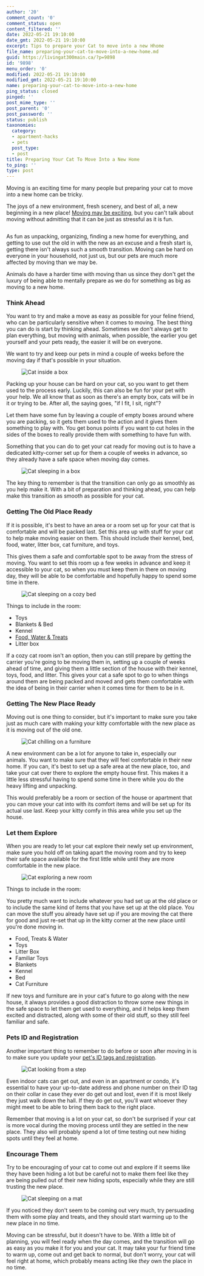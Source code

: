 ```yaml
---
author: '20'
comment_count: '0'
comment_status: open
content_filtered: ''
date: 2022-05-21 19:10:00
date_gmt: 2022-05-21 19:10:00
excerpt: Tips to prepare your Cat to move into a new Hhome
file_name: preparing-your-cat-to-move-into-a-new-home.md
guid: https://livingat300main.ca/?p=9898
id: '9898'
menu_order: '0'
modified: 2022-05-21 19:10:00
modified_gmt: 2022-05-21 19:10:00
name: preparing-your-cat-to-move-into-a-new-home
ping_status: closed
pinged: ''
post_mime_type: ''
post_parent: '0'
post_password: ''
status: publish
taxonomies:
  category:
  - apartment-hacks
  - pets
  post_type:
  - post
title: Preparing Your Cat To Move Into a New Home
to_ping: ''
type: post
---
```

<!-- wp:paragraph -->
<p>Moving is an exciting time for many people but preparing your cat to move into a new home can be tricky. </p>
<!-- /wp:paragraph -->

<!-- wp:paragraph -->
<p>The joys of a new environment, fresh scenery, and best of all, a new beginning in a new place! <a href="https://livingat300main.ca/finding-the-one-choosing-an-apartment-in-winnipeg/" target="_blank" rel="noreferrer noopener">Moving may be exciting</a>, but you can't talk about moving without admitting that it can be just as stressful as it is fun.</p>
<!-- /wp:paragraph -->

<!-- wp:image {"id":9900,"sizeSlug":"large","linkDestination":"none"} -->
<figure class="wp-block-image size-large"><img src="https://livingat300main.ca/wp-content/uploads/2022/05/pexels-helena-lopes-7980485-1-1024x682.jpg" alt="" class="wp-image-9900"/></figure>
<!-- /wp:image -->

<!-- wp:paragraph -->
<p> As fun as unpacking, organizing, finding a new home for everything, and getting to use out the old in with the new as an excuse and a fresh start is, getting there isn't always such a smooth transition. Moving can be hard on everyone in your household, not just us, but our pets are much more affected by moving than we may be. </p>
<!-- /wp:paragraph -->

<!-- wp:paragraph -->
<p>Animals do have a harder time with moving than us since they don't get the luxury of being able to mentally prepare as we do for something as big as moving to a new home.</p>
<!-- /wp:paragraph -->

<!-- wp:heading {"level":3} -->
<h3>Think Ahead</h3>
<!-- /wp:heading -->

<!-- wp:paragraph -->
<p>You want to try and make a move as easy as possible for your feline friend, who can be particularly sensitive when it comes to moving. The best thing you can do is start by thinking ahead. Sometimes we don't always get to plan everything, but moving with animals, when possible, the earlier you get yourself and your pets ready, the easier it will be on everyone.</p>
<!-- /wp:paragraph -->

<!-- wp:paragraph -->
<p>We want to try and keep our pets in mind a couple of weeks before the moving day if that's possible in your situation. </p>
<!-- /wp:paragraph -->

<!-- wp:image {"id":9901,"sizeSlug":"full","linkDestination":"none"} -->
<figure class="wp-block-image size-full"><img src="https://livingat300main.ca/wp-content/uploads/2022/05/pexels-arina-krasnikova-7725637.jpg" alt="Cat inside a box" class="wp-image-9901"/></figure>
<!-- /wp:image -->

<!-- wp:paragraph -->
<p>Packing up your house can be hard on your cat, so you want to get them used to the process early. Luckily, this can also be fun for your pet with your help. We all know that as soon as there's an empty box, cats will be in it or trying to be. After all, the saying goes, "if I fit, I sit, right"? </p>
<!-- /wp:paragraph -->

<!-- wp:paragraph -->
<p>Let them have some fun by leaving a couple of empty boxes around where you are packing, so it gets them used to the action and it gives them something to play with. You get bonus points if you want to cut holes in the sides of the boxes to really provide them with something to have fun with.</p>
<!-- /wp:paragraph -->

<!-- wp:paragraph -->
<p>Something that you can do to get your cat ready for moving out is to have a dedicated kitty-corner set up for them a couple of weeks in advance, so they already have a safe space when moving day comes. </p>
<!-- /wp:paragraph -->

<!-- wp:image {"id":9902,"sizeSlug":"large","linkDestination":"none"} -->
<figure class="wp-block-image size-large"><img src="https://livingat300main.ca/wp-content/uploads/2022/05/pexels-joao-jesus-4198369-2-1024x682.jpg" alt="Cat sleeping in a box" class="wp-image-9902"/></figure>
<!-- /wp:image -->

<!-- wp:paragraph -->
<p>The key thing to remember is that the transition can only go as smoothly as you help make it. With a bit of preparation and thinking ahead, you can help make this transition as smooth as possible for your cat.</p>
<!-- /wp:paragraph -->

<!-- wp:heading {"level":3} -->
<h3>Getting The Old Place Ready</h3>
<!-- /wp:heading -->

<!-- wp:paragraph -->
<p>If it is possible, it's best to have an area or a room set up for your cat that is comfortable and will be packed last. Set this area up with stuff for your cat to help make moving easier on them. This should include their kennel, bed, food, water, litter box, cat furniture, and toys. </p>
<!-- /wp:paragraph -->

<!-- wp:paragraph -->
<p>This gives them a safe and comfortable spot to be away from the stress of moving. You want to set this room up a few weeks in advance and keep it accessible to your cat, so when you must keep them in there on moving day, they will be able to be comfortable and hopefully happy to spend some time in there.</p>
<!-- /wp:paragraph -->

<!-- wp:image {"id":9903,"sizeSlug":"large","linkDestination":"none"} -->
<figure class="wp-block-image size-large"><img src="https://livingat300main.ca/wp-content/uploads/2022/05/pexels-александар-цветановић-1560424-2-1024x683.jpg" alt="Cat sleeping on a cozy bed" class="wp-image-9903"/></figure>
<!-- /wp:image -->

<!-- wp:paragraph -->
<p>Things to include in the room:</p>
<!-- /wp:paragraph -->

<!-- wp:list -->
<ul><li>Toys</li><li>Blankets &amp; Bed</li><li>Kennel</li><li><a href="https://www.petvalu.ca/" target="_blank" rel="noreferrer noopener">Food, Water &amp; Treats</a></li><li>Litter box</li></ul>
<!-- /wp:list -->

<!-- wp:paragraph -->
<p>If a cozy cat room isn't an option, then you can still prepare by getting the carrier you're going to be moving them in, setting up a couple of weeks ahead of time, and giving them a little section of the house with their kennel, toys, food, and litter. This gives your cat a safe spot to go to when things around them are being packed and moved and gets them comfortable with the idea of being in their carrier when it comes time for them to be in it.</p>
<!-- /wp:paragraph -->

<!-- wp:heading {"level":3} -->
<h3>Getting The New Place Ready</h3>
<!-- /wp:heading -->

<!-- wp:paragraph -->
<p>Moving out is one thing to consider, but it's important to make sure you take just as much care with making your kitty comfortable with the new place as it is moving out of the old one. </p>
<!-- /wp:paragraph -->

<!-- wp:image {"id":9904,"sizeSlug":"large","linkDestination":"none"} -->
<figure class="wp-block-image size-large"><img src="https://livingat300main.ca/wp-content/uploads/2022/05/pexels-cats-coming-674570-3-1024x617.jpg" alt="Cat chilling on a furniture" class="wp-image-9904"/></figure>
<!-- /wp:image -->

<!-- wp:paragraph -->
<p>A new environment can be a lot for anyone to take in, especially our animals. You want to make sure that they will feel comfortable in their new home. If you can, it's best to set up a safe area at the new place, too, and take your cat over there to explore the empty house first. This makes it a little less stressful having to spend some time in there while you do the heavy lifting and unpacking.</p>
<!-- /wp:paragraph -->

<!-- wp:paragraph -->
<p>This would preferably be a room or section of the house or apartment that you can move your cat into with its comfort items and will be set up for its actual use last. Keep your kitty comfy in this area while you set up the house. </p>
<!-- /wp:paragraph -->

<!-- wp:heading {"level":3} -->
<h3>Let them Explore</h3>
<!-- /wp:heading -->

<!-- wp:paragraph -->
<p>When you are ready to let your cat explore their newly set up environment, make sure you hold off on taking apart the moving room and try to keep their safe space available for the first little while until they are more comfortable in the new place.</p>
<!-- /wp:paragraph -->

<!-- wp:image {"id":9905,"sizeSlug":"large","linkDestination":"none"} -->
<figure class="wp-block-image size-large"><img src="https://livingat300main.ca/wp-content/uploads/2022/05/pexels-tranmautritam-948049-1-1024x682.jpg" alt="Cat exploring a new room" class="wp-image-9905"/></figure>
<!-- /wp:image -->

<!-- wp:paragraph -->
<p>Things to include in the room:</p>
<!-- /wp:paragraph -->

<!-- wp:paragraph -->
<p>You pretty much want to include whatever you had set up at the old place or to include the same kind of items that you have set up at the old place. You can move the stuff you already have set up if you are moving the cat there for good and just re-set that up in the kitty corner at the new place until you're done moving in.</p>
<!-- /wp:paragraph -->

<!-- wp:list -->
<ul><li>Food, Treats &amp; Water</li><li>Toys</li><li>Litter Box</li><li>Familiar Toys</li><li>Blankets</li><li>Kennel</li><li>Bed</li><li>Cat Furniture</li></ul>
<!-- /wp:list -->

<!-- wp:paragraph -->
<p>If new toys and furniture are in your cat's future to go along with the new house, it always provides a good distraction to throw some new things in the safe space to let them get used to everything, and it helps keep them excited and distracted, along with some of their old stuff, so they still feel familiar and safe.</p>
<!-- /wp:paragraph -->

<!-- wp:heading {"level":3} -->
<h3>Pets ID and Registration</h3>
<!-- /wp:heading -->

<!-- wp:paragraph -->
<p>Another important thing to remember to do before or soon after moving in is to make sure you update your <a href="https://www.winnipeg.ca/cms/animal/licenses/pet_licensing.stm" target="_blank" rel="noreferrer noopener">pet's ID tags and registration</a>.</p>
<!-- /wp:paragraph -->

<!-- wp:image {"id":9906,"sizeSlug":"large","linkDestination":"none"} -->
<figure class="wp-block-image size-large"><img src="https://livingat300main.ca/wp-content/uploads/2022/05/pexels-breanne-sartori-65006-1-1024x689.jpg" alt="Cat looking from a step" class="wp-image-9906"/></figure>
<!-- /wp:image -->

<!-- wp:paragraph -->
<p>Even indoor cats can get out, and even in an apartment or condo, it's essential to have your up-to-date address and phone number on their ID tag on their collar in case they ever do get out and lost, even if it is most likely they just walk down the hall. If they do get out, you'll want whoever they might meet to be able to bring them back to the right place.</p>
<!-- /wp:paragraph -->

<!-- wp:paragraph -->
<p>Remember that moving is a lot on your cat, so don't be surprised if your cat is more vocal during the moving process until they are settled in the new place. They also will probably spend a lot of time testing out new hiding spots until they feel at home. </p>
<!-- /wp:paragraph -->

<!-- wp:heading {"level":3} -->
<h3>Encourage Them</h3>
<!-- /wp:heading -->

<!-- wp:paragraph -->
<p>Try to be encouraging of your cat to come out and explore if it seems like they have been hiding a lot but be careful not to make them feel like they are being pulled out of their new hiding spots, especially while they are still trusting the new place.</p>
<!-- /wp:paragraph -->

<!-- wp:image {"id":9907,"sizeSlug":"large","linkDestination":"none"} -->
<figure class="wp-block-image size-large"><img src="https://livingat300main.ca/wp-content/uploads/2022/05/pexels-tomas-ryant-2870489-1-1024x683.jpg" alt="Cat sleeping on a mat" class="wp-image-9907"/></figure>
<!-- /wp:image -->

<!-- wp:paragraph -->
<p>If you noticed they don't seem to be coming out very much, try persuading them with some play and treats, and they should start warming up to the new place in no time.</p>
<!-- /wp:paragraph -->

<!-- wp:paragraph -->
<p>Moving can be stressful, but it doesn't have to be. With a little bit of planning, you will feel ready when the day comes, and the transition will go as easy as you make it for you and your cat. It may take your fur friend time to warm up, come out and get back to normal, but don't worry, your cat will feel right at home, which probably means acting like <em>they</em> own the place in no time.</p>
<!-- /wp:paragraph -->